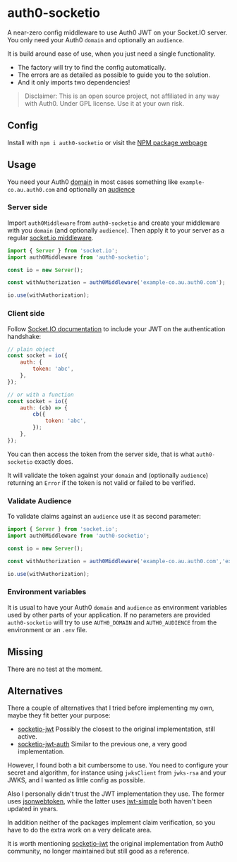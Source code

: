 # auth0-socketio

A near-zero config middleware to use Auth0 JWT on your Socket.IO server. You only need your Auth0 `domain` and optionally an `audience`.

It is build around ease of use, when you just need a single functionality.

-   The factory will try to find the config automatically.
-   The errors are as detailed as possible to guide you to the solution.
-   And it only imports two dependencies!

> Disclaimer: This is an open source project, not affiliated in any way with Auth0. Under GPL license. Use it at your own risk.

## Config

Install with `npm i auth0-socketio` or visit the [NPM package webpage](https://www.npmjs.com/package/auth0-socketio)

## Usage

You need your Auth0 [domain](https://auth0.com/docs/get-started/auth0-overview/create-tenants) in most cases something like `example-co.au.auth0.com` and optionally an [audience](https://auth0.com/docs/get-started/tenant-settings#api-authorization-settings)

### Server side

Import `auth0Middleware` from `auth0-socketio` and create your middleware with you `domain` (and optionally `audience`). Then apply it to your server as a regular [socket.io middleware](https://socket.io/docs/v4/middlewares/).

```typescript
import { Server } from 'socket.io';
import auth0Middleware from 'auth0-socketio';

const io = new Server();

const withAuthorization = auth0Middleware('example-co.au.auth0.com');

io.use(withAuthorization);
```

### Client side

Follow [Socket.IO documentation](https://socket.io/docs/v4/middlewares/#sending-credentials) to include your JWT on the authentication handshake:

```javascript
// plain object
const socket = io({
    auth: {
        token: 'abc',
    },
});

// or with a function
const socket = io({
    auth: (cb) => {
        cb({
            token: 'abc',
        });
    },
});
```

You can then access the token from the server side, that is what `auth0-socketio` exactly does.

It will validate the token against your `domain` and (optionally `audience`) returning an `Error` if the token is not valid or failed to be verified.

### Validate Audience

To validate claims against an `audience` use it as second parameter:

```typescript
import { Server } from 'socket.io';
import auth0Middleware from 'auth0-socketio';

const io = new Server();

const withAuthorization = auth0Middleware('example-co.au.auth0.com','example-audience);

io.use(withAuthorization);
```

### Environment variables

It is usual to have your Auth0 `domain` and `audience` as environment variables used by other parts of your application. If no parameters are provided `auth0-socketio` will try to use `AUTH0_DOMAIN` and `AUTH0_AUDIENCE` from the environment or an `.env` file.

## Missing

There are no test at the moment.

## Alternatives

There a couple of alternatives that I tried before implementing my own, maybe they fit better your purpose:

-   [socketio-jwt](https://github.com/Thream/socketio-jwt) Possibly the closest to the original implementation, still active.
-   [socketio-jwt-auth](https://github.com/adcentury/socketio-jwt-auth) Similar to the previous one, a very good implementation.

However, I found both a bit cumbersome to use. You need to configure your secret and algorithm, for instance using `jwksClient` from `jwks-rsa` and your JWKS, and I wanted as little config as possible.

Also I personally didn't trust the JWT implementation they use. The former uses [jsonwebtoken](https://www.npmjs.com/package/jsonwebtoken), while the latter uses [jwt-simple](https://www.npmjs.com/package/jwt-simple) both haven't been updated in years.

In addition neither of the packages implement claim verification, so you have to do the extra work on a very delicate area.

It is worth mentioning [socketio-jwt](https://www.npmjs.com/package/socketio-jwt) the original implementation from Auth0 community, no longer maintained but still good as a reference.
